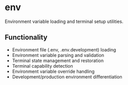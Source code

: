# env

Environment variable loading and terminal setup utilities.

## Functionality

- Environment file (.env, .env.development) loading
- Environment variable parsing and validation
- Terminal state management and restoration
- Terminal capability detection
- Environment variable override handling
- Development/production environment differentiation


